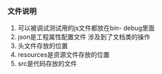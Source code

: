### 文件说明
1. 可以被调试测试用的js文件都放在bin- debug里面
2. json是工程属性配置文件 涉及到了文档类的操作
3. 头文件存放的位置
4. resources是资源文件存放的位置
5. src是代码存放的文件